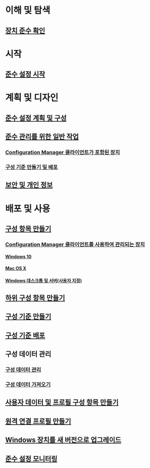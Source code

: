 # 이해 및 탐색
## [장치 준수 확인](understand/ensure-device-compliance.md)

# 시작
## [준수 설정 시작](get-started/get-started-with-compliance-settings.md)

# 계획 및 디자인
## [준수 설정 계획 및 구성](plan-design/plan-for-and-configure-compliance-settings.md)
## [준수 관리를 위한 일반 작업](plan-design/common-tasks-for-managing-compliance.md)
### [Configuration Manager 클라이언트가 포함된 장치](plan-design/common-tasks-for-managing-compliance-on-devices-with-the-client.md)
### [구성 기준 만들기 및 배포](plan-design/common-tasks-for-creating-and-deploying-configuration-baselines.md)
## [보안 및 개인 정보](plan-design/security-and-privacy-for-compliance-settings.md)

# 배포 및 사용

## [구성 항목 만들기](deploy-use/create-configuration-items.md)
### [Configuration Manager 클라이언트를 사용하여 관리되는 장치](deploy-use/configuration-items-for-devices-managed-with-the-client.md)
#### [Windows 10](deploy-use/create-configuration-items-for-windows-10-devices-managed-with-the-client.md)
#### [Mac OS X](deploy-use/create-configuration-items-for-mac-os-x-devices-managed-with-the-client.md)
#### [Windows 데스크톱 및 서버(사용자 지정)](deploy-use/create-custom-configuration-items-for-windows-desktop-and-server-computers-managed-with-the-client.md)
## [하위 구성 항목 만들기](deploy-use/create-child-configuration-items.md)

## [구성 기준 만들기](deploy-use/create-configuration-baselines.md)
## [구성 기준 배포](deploy-use/deploy-configuration-baselines.md)

## 구성 데이터 관리
### [구성 데이터 관리](deploy-use/management-tasks-for-configuration-data.md)
### [구성 데이터 가져오기](deploy-use/import-configuration-data.md)

## [사용자 데이터 및 프로필 구성 항목 만들기](deploy-use/create-user-data-and-profiles-configuration-items.md)
## [원격 연결 프로필 만들기](deploy-use/create-remote-connection-profiles.md)
## [Windows 장치를 새 버전으로 업그레이드](deploy-use/upgrade-windows-version.md)
## [준수 설정 모니터링](deploy-use/monitor-compliance-settings.md)
